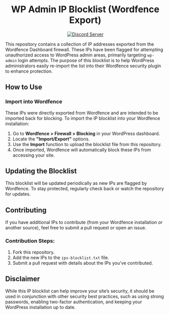 [discord-badge]: https://discord.com/api/guilds/897156326776520736/widget.png?style=shield
[discord-link]: https://discord.gg/RgZGCqKxAb

<div align="center">

# WP Admin IP Blocklist (Wordfence Export)

[![Discord Server][discord-badge]][discord-link]  

</div>  


This repository contains a collection of IP addresses exported from the Wordfence Dashboard firewall. These IPs have been flagged for attempting unauthorized access to WordPress admin areas, primarily targeting `wp-admin` login attempts. The purpose of this blocklist is to help WordPress administrators easily re-import the list into their Wordfence security plugin to enhance protection.

## **How to Use**

### **Import into Wordfence**

These IPs were directly exported from Wordfence and are intended to be imported back for blocking. To import the IP blocklist into your Wordfence installation:

1. Go to **Wordfence > Firewall > Blocking** in your WordPress dashboard.
2. Locate the **"Import/Export"** options.
3. Use the **Import** function to upload the blocklist file from this repository.
4. Once imported, Wordfence will automatically block these IPs from accessing your site.

## **Updating the Blocklist**

This blocklist will be updated periodically as new IPs are flagged by Wordfence. To stay protected, regularly check back or watch the repository for updates.

## **Contributing**

If you have additional IPs to contribute (from your Wordfence installation or another source), feel free to submit a pull request or open an issue.

### **Contribution Steps:**

1. Fork this repository.
2. Add the new IPs to the `ips-blocklist.txt` file.
3. Submit a pull request with details about the IPs you've contributed.

## **Disclaimer**

While this IP blocklist can help improve your site’s security, it should be used in conjunction with other security best practices, such as using strong passwords, enabling two-factor authentication, and keeping your WordPress installation up to date.
